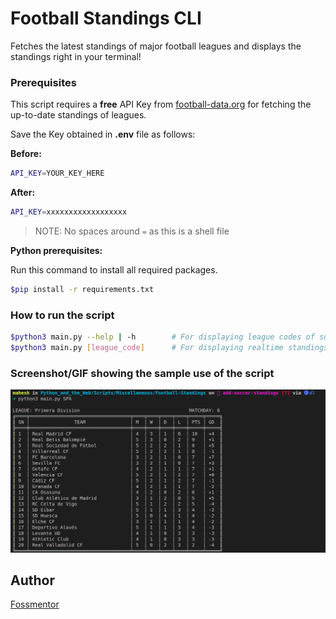 # Football Standings CLI

Fetches the latest standings of major football leagues and displays the standings right in your terminal!

### Prerequisites

This script requires a  **free** API Key from [football-data.org](https://www.football-data.org/) for fetching the up-to-date standings of leagues.

Save the Key obtained in **.env**  file as follows:

**Before:**
```bash
API_KEY=YOUR_KEY_HERE
```

**After:**
```bash
API_KEY=xxxxxxxxxxxxxxxxxx
```
> NOTE: No spaces around `=` as this is a shell file 

**Python prerequisites:**

Run this command to install all required packages.

```bash
$pip install -r requirements.txt
```

### How to run the script

```bash
$python3 main.py --help | -h        # For displaying league codes of supported leagues
$python3 main.py [league_code]      # For displaying realtime standings of the league
```
### Screenshot/GIF showing the sample use of the script

![Screenshot of output](./output.png)


## Author

[Fossmentor](https://github.com/fossmentorOfficial)